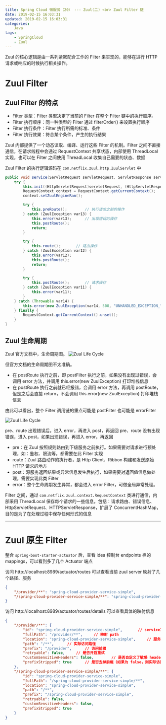 ```yaml
---
title: Spring Cloud 微服务（20） --- Zuul(二) <br> Zuul Filter 链
date: 2019-02-15 16:03:31
updated: 2019-02-15 16:03:31
categories:
    Java
tags:
    - SpringCloud
    - Zuul
---
```


Zuul 的核心逻辑是由一系列紧密配合工作的 Filter 来实现的，能够在进行 HTTP 请求或响应的时候执行相关操作。

<!-- more -->

# Zuul Filter

## Zuul Filter 的特点

- Filter 类型：Filter 类型决定了当前的 Filter 在整个 Filter 链中的执行顺序。
- Filter 执行顺序：同一种类型的 Filter 通过 filterOrder() 来设置执行顺序
- Filter 执行条件：Filter 执行所需的标准、条件
- Filter 执行效果：符合某个条件，产生的执行结果

Zuul 内部提供了一个动态读取、编译、运行这些 Filter 的机制。Filter 之间不直接通信，在请求线程中会通过 RequestContext 共享状态，内部使用 ThreadLocal 实现，也可以在 Filter 之间使用 ThreadLocal 收集自己需要的状态、数据

Zuul Filter 的执行逻辑源码在 `com.netflix.zuul.http.ZuulServlet` 中
```java
public void service(ServletRequest servletRequest, ServletResponse servletResponse) throws ServletException, IOException {
    try {
        this.init((HttpServletRequest)servletRequest, (HttpServletResponse)servletResponse);
        RequestContext context = RequestContext.getCurrentContext();        // 通过 RequestContext 获取共享状态
        context.setZuulEngineRan();

        try {
            this.preRoute();        // 执行请求之前的操作
        } catch (ZuulException var13) {
            this.error(var13);      // 出现错误的操作
            this.postRoute();
            return;
        }

        try {
            this.route();       // 路由操作
        } catch (ZuulException var12) {
            this.error(var12);
            this.postRoute();
            return;
        }

        try {
            this.postRoute();       // 请求操作
        } catch (ZuulException var11) {
            this.error(var11);
        }
    } catch (Throwable var14) {
        this.error(new ZuulException(var14, 500, "UNHANDLED_EXCEPTION_" + var14.getClass().getName()));
    } finally {
        RequestContext.getCurrentContext().unset();
    }
}

```


## Zuul 生命周期

Zuul 官方文档中，生命周期图。
![Zuul Life Cycle](/images/spring-cloud/zuul/zuul-life-cycle.png)

但官方文档的生命周期图不太准确。
- 在 postRoute 执行之前，即 postFilter 执行之前，如果没有出现过错误，会调用 error 方法，并调用 this.error(new ZuulException) 打印堆栈信息
- 在 postRoute 执行之前就已经报错，会调用 error 方法，再调用 postRoute，但是之后会直接 return，不会调用 this.error(new ZuulException) 打印堆栈信息

由此可以看出，整个 Filter 调用链的重点可能是 postFilter 也可能是 errorFilter

![Zuul Life Cycle](/images/spring-cloud/zuul/zuul-life-cycle-1.png)

pre、route 出现错误后，进入 error，再进入 post，再返回
pre、route 没有出现错误，进入 post，如果出现错误，再进入 error，再返回

- pre：在 Zuul 按照规则路由到下级服务之前执行。如果需要对请求进行预处理，如：鉴权、限流等，都需要在此 Filter 实现
- route：Zuul 路由动作的执行者，是 Http Client、Ribbon 构建和发送原始 HTTP 请求的地方
- post：源服务返回结果或异常信息发生后执行，如果需要对返回值信息做处理，需要实现此类 Filter
- error：整个生命周期发生异常，都会进入 error Filter，可做全局异常处理。

Filter 之间，通过 `com.netflix.zuul.context.RequestContext` 类进行通信，内部采用 ThreadLocal 保存每个请求的一些信息，包括：请求路由、错误信息、HttpServletRequest、HTTPServletResponse，扩展了 ConcurrentHashMap，目的是为了在处理过程中保存任何形式的信息

---

# Zuul 原生 Filter

整合 `spring-boot-starter-actuator` 后，查看 idea 控制台 endpoints 栏的 mappings，可以看到多了几个 Actuator 端点

访问 http://localhost:8989/actuator/routes 可以查看当前 zuul server 映射了几个路径、服务
```json
{
    "/provider/**": "spring-cloud-provider-service-simple",
    "/spring-cloud-provider-service-simple/**": "spring-cloud-provider-service-simple"
}
```

访问 http://localhost:8989/actuator/routes/details 可以查看具体的映射信息
```json
{
    "/provider/**": {
        "id": "spring-cloud-provider-service-simple",       // serviceId
        "fullPath": "/provider/**",     // 映射 path
        "location": "spring-cloud-provider-service-simple",     // 服务名称，实际上也是 serviceId
        "path": "/**",      // 实际访问路径 
        "prefix": "/provider",      // 访问前缀
        "retryable": false,     // 是否开启重试
        "customSensitiveHeaders": false,        // 是否自定义了敏感 header
        "prefixStripped": true      // 是否去掉前缀（如果为 false，则实际访问时需要加 前缀，且实际请求的访问路径也会加上前缀）
    },
    "/spring-cloud-provider-service-simple/**": {
        "id": "spring-cloud-provider-service-simple",
        "fullPath": "/spring-cloud-provider-service-simple/**",
        "location": "spring-cloud-provider-service-simple",
        "path": "/**",
        "prefix": "/spring-cloud-provider-service-simple",
        "retryable": false,
        "customSensitiveHeaders": false,
        "prefixStripped": true
    }
}
```